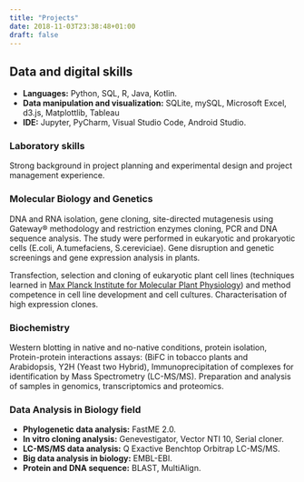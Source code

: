 ```yaml
---
title: "Projects"
date: 2018-11-03T23:38:48+01:00
draft: false
---
```


## Data and digital skills

* **Languages:** Python, SQL, R, Java, Kotlin.
* **Data manipulation and visualization:** SQLite, mySQL, Microsoft Excel, d3.js, Matplottlib, Tableau 
* **IDE:** Jupyter, PyCharm, Visual Studio Code, Android Studio.

### Laboratory skills

Strong background in project planning and experimental design and project
management experience.

### Molecular Biology and Genetics

DNA and RNA isolation, gene cloning, site-directed mutagenesis using Gateway®
methodology and restriction enzymes cloning, PCR and DNA sequence analysis.
The study were performed in eukaryotic and prokaryotic cells (E.coli,
A.tumefaciens, S.cereviciae).
Gene disruption and genetic screenings and gene expression analysis in plants.

Transfection, selection and cloning of eukaryotic plant cell lines
(techniques learned in
[Max Planck Institute for Molecular Plant Physiology](http://www.mpimp-golm.mpg.de/2168/en))
and method competence in cell line development and cell cultures.
Characterisation of high expression clones.

### Biochemistry

Western blotting in native and no-native conditions, protein isolation,
Protein-protein interactions assays: (BiFC in tobacco plants and Arabidopsis,
Y2H (Yeast two Hybrid), Immunoprecipitation of complexes for identification
by Mass Spectrometry (LC-MS/MS).
Preparation and analysis of samples in genomics, transcriptomics and proteomics.

### Data Analysis in Biology field
* **Phylogenetic data analysis:** FastME 2.0.
* **In vitro cloning analysis:** Genevestigator, Vector NTI 10, Serial cloner.
* **LC-MS/MS data analysis:** Q Exactive Benchtop Orbitrap LC-MS/MS.
* **Big data analysis in biology:** EMBL-EBI.
* **Protein and DNA sequence:** BLAST, MultiAlign.
